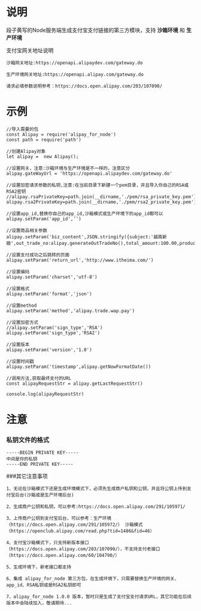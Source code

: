 # 说明
段子黄写的Node服务端生成支付宝支付链接的第三方模块，支持 **沙箱环境** 和 **生产环境**

支付宝网关地址说明

	沙箱网关地址:https://openapi.alipaydev.com/gateway.do
	
	生产环境网关地址:https://openapi.alipay.com/gateway.do
	 
	请求必填参数说明参考：https://docs.open.alipay.com/203/107090/

# 示例

	//导入需要的包
	const Alipay = require('alipay_for_node')
	const path = require('path')
	
	//创建Alipay对象
	let alipay =  new Alipay();
	
	//设置网关，注意:沙箱环境与生产环境是不一样的，注意区分
	alipay.gateWayUrl = 'https://openapi.alipaydev.com/gateway.do'
	
	//设置加密请求参数的私钥,注意:在当前目录下新建一个pem目录，并且导入你自己的RSA或RSA2密钥
	//alipay.rsaPrivateKey=path.join(__dirname,'./pem/rsa_private_key.pem')
	alipay.rsa2PrivateKey=path.join(__dirname,'./pem/rsa2_private_key.pem')
	
	//设置app_id,替换你自己的app_id,沙箱模式或生产环境下的app_id都可以
	alipay.setParam('app_id','')
	
	//设置商品相关参数
	alipay.setParam('biz_content',JSON.stringify({subject:'越南新娘',out_trade_no:alipay.generateOutTradeNo(),total_amount:100.00,product_code:'QUICK_WAP_WAY'}))
	
	//设置支付成功之后跳转的页面
	alipay.setParam('return_url','http://www.itheima.com/')
	
	//设置编码
	alipay.setParam('charset','utf-8')
	
	//设置格式
	alipay.setParam('format','json')
	
	//设置method
	alipay.setParam('method','alipay.trade.wap.pay')
	
	//设置加密方式
	//alipay.setParam('sign_type','RSA')
	alipay.setParam('sign_type','RSA2')
	
	//设置版本
	alipay.setParam('version','1.0')
	
	//设置时间戳
	alipay.setParam('timestamp',alipay.getNowFormatDate())
	
	//调用方法,获取最终支付的URL
	const alipayRequestStr = alipay.getLastRequestStr()
	
	console.log(alipayRequestStr)

# 注意

### 私钥文件的格式

```
-----BEGIN PRIVATE KEY-----
中间是你的私钥
-----END PRIVATE KEY-----
```

###其它注意事项

	1、无论在沙箱模式下还是生成环境模式下，必须先生成商户私钥和公钥，并且将公钥上传到支付宝后台(沙箱或是生产环境后台)
	
	2、生成商户公钥和私钥，可以参考:https://docs.open.alipay.com/291/105971/
	
	3、上传商户公钥到支付宝后台，可以参考：生产环境（https://docs.open.alipay.com/291/105972/） 沙箱模式（https://openclub.alipay.com/read.php?tid=1486&fid=46）
	
	4、支付宝沙箱模式下，只支持新版本接口（https://docs.open.alipay.com/203/107090/），不支持支付老接口（https://docs.open.alipay.com/60/104790/）
	
	5、生成环境下，新老接口都支持
	
	6、集成 alipay_for_node 第三方包，在生成环境下，只需要替换生产环境的网关、app_id、RSA私钥或是RSA2私钥即可
	
	7、alipay_for_node 1.0.0 版本，暂时只是生成了支付宝支付请求URL，其它功能在后续版本中会陆续加入，敬请期待...
